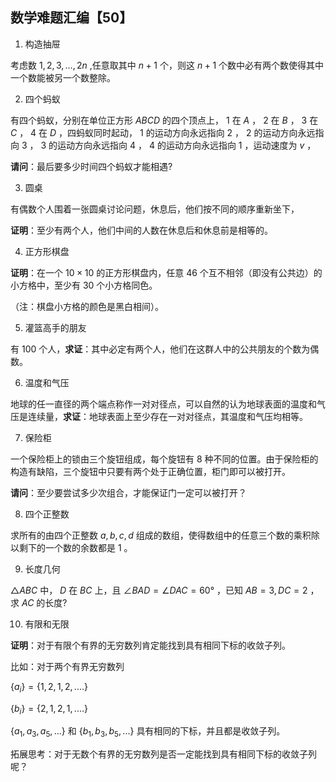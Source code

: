 ## 数学难题汇编【50】

1. 构造抽屉

考虑数 $1,2,3,…,2n$ ,任意取其中 $n+1$ 个，则这 $n+1$ 个数中必有两个数使得其中一个数能被另一个数整除。

2. 四个蚂蚁

有四个蚂蚁，分别在单位正方形 $ABCD$ 的四个顶点上， $1$ 在 $A$ ， $2$ 在 $B$ ， $3$ 在 $C$ ， $4$ 在 $D$ ，四蚂蚁同时起动， $1$ 的运动方向永远指向 $2$ ， $2$ 的运动方向永远指向 $3$ ， $3$ 的运动方向永远指向 $4$ ， $4$ 的运动方向永远指向 $1$ ，运动速度为 $v$ ，

**请问**：最后要多少时间四个蚂蚁才能相遇?

3. 圆桌

有偶数个人围着一张圆桌讨论问题，休息后，他们按不同的顺序重新坐下，

**证明**：至少有两个人，他们中间的人数在休息后和休息前是相等的。

4. 正方形棋盘

**证明**：在一个 $10×10$ 的正方形棋盘内，任意 $46$ 个互不相邻（即没有公共边）的小方格中，至少有 $30$ 个小方格同色。

（注：棋盘小方格的颜色是黑白相间）。

5. 灌篮高手的朋友

有 $100$ 个人，**求证**：其中必定有两个人，他们在这群人中的公共朋友的个数为偶数。

6. 温度和气压

地球的任一直径的两个端点称作一对对径点，可以自然的认为地球表面的温度和气压是连续量，**求证**：地球表面上至少存在一对对径点，其温度和气压均相等。

7. 保险柜

一个保险柜上的锁由三个旋钮组成，每个旋钮有 $8$ 种不同的位置。由于保险柜的构造有缺陷，三个旋钮中只要有两个处于正确位置，柜门即可以被打开。

**请问**：至少要尝试多少次组合，才能保证门一定可以被打开？

8. 四个正整数

求所有的由四个正整数 $a,b,c,d$ 组成的数组，使得数组中的任意三个数的乘积除以剩下的一个数的余数都是 $1$ 。

9. 长度几何

$\triangle ABC$ 中， $D$ 在 $BC$ 上，且 $\angle BAD=\angle DAC=60°$ ，已知 $AB=3,DC=2$ ，求 $AC$ 的长度?

10. 有限和无限

**证明**：对于有限个有界的无穷数列肯定能找到具有相同下标的收敛子列。

比如：对于两个有界无穷数列

$\{a_i\}=\{1,2,1,2,....\}$

$\{b_i\}=\{2,1,2,1,....\}$

$\{a_1,a_3,a_5,...\}$ 和 $\{b_1,b_3,b_5,...\}$ 具有相同的下标，并且都是收敛子列。

拓展思考：对于无数个有界的无穷数列是否一定能找到具有相同下标的收敛子列呢？









